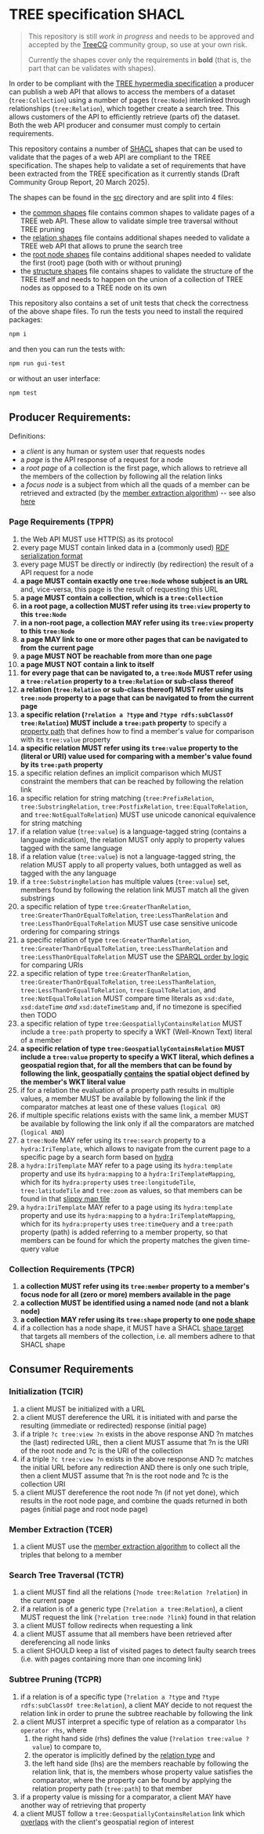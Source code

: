 # TREE specification SHACL
> This repository is still _work in progress_ and needs to be approved and accepted by the [TreeCG](https://github.com/treecg) community group, so use at your own risk.
>
> Currently the shapes cover only the requirements in **bold** (that is, the part that can be validates with shapes).

In order to be compliant with the [TREE hypermedia specification](https://treecg.github.io/specification/) a producer can publish a web API that allows to access the members of a dataset (`tree:Collection`) using a number of pages (`tree:Node`) interlinked through relationships (`tree:Relation`), which together create a search tree. This  allows customers of the API to efficiently retrieve (parts of) the dataset. Both the web API producer and consumer must comply to certain requirements.

This repository contains a number of [SHACL](https://www.w3.org/TR/shacl/) shapes that can be used to validate that the pages of a web API  are compliant to the TREE specification. The shapes help to validate a set of requirements that have been extracted from the TREE specification as it currently stands (Draft Community Group Report, 20 March 2025).

The shapes can be found in the [src](./src/) directory and are split into 4 files:
* the [common shapes](./src/tree-common-shapes.ttl) file contains common shapes to validate pages of a TREE web API. These allow to validate simple tree traversal without TREE pruning
* the [relation shapes](./src/tree-relation-shapes.ttl) file contains additional shapes needed to validate a TREE web API that allows to prune the search tree
* the [root node shapes](./src/tree-root-node-shapes.ttl) file contains additional shapes needed to validate the first (root) page (both with or without pruning)
* the [structure shapes](./src/tree-structure-shapes.ttl) file contains shapes to validate the structure of the TREE itself and needs to happen on the union of a collection of TREE nodes as opposed to a TREE node on its own

This repository also contains a set of unit tests that check the correctness of the above shape files. To run the tests you need to install the required packages:
```bash
npm i
```
and then you can run the tests with:
```bash
npm run gui-test
```
or without an user interface:
```bash
npm test
```

## Producer Requirements:
Definitions:
* a _client_ is any human or system user that requests nodes
* a _page_ is the API response of a request for a node
* a _root page_ of a collection is the first page, which allows to retrieve all the members of the collection by following all the relation links
* a _focus node_ is a subject from which all the quads of a member can be retrieved and extracted (by the [member extraction algorithm](https://treecg.github.io/specification/#member-extraction-algorithm)) -- see also [here](https://w3c.github.io/data-shapes/shacl/#focusNodes)

### Page Requirements (TPPR)
1. the Web API MUST use HTTP(S) as its protocol
2. every page MUST contain linked data in a (commonly used) [RDF serialization format](https://en.wikipedia.org/wiki/Resource_Description_Framework#Serialization_formats)
3. every page MUST be directly or indirectly (by redirection) the result of a API request for a node
4. **a page MUST contain exactly one `tree:Node` whose subject is an URL** and, vice-versa, this page is the result of requesting this URL
5. **a page MUST contain a collection, which is a `tree:Collection`**
6. **in a root page, a collection MUST refer using its `tree:view` property to this `tree:Node`**
7. **in a non-root page, a collection MAY refer using its `tree:view` property to this `tree:Node`**
8. **a page MAY link to one or more other pages that can be navigated to from the current page**
9. **a page MUST NOT be reachable from more than one page**
10. **a page MUST NOT contain a link to itself**
11. **for every page that can be navigated to, a `tree:Node` MUST refer using a `tree:relation` property to a `tree:Relation` or sub-class thereof**
12. **a relation (`tree:Relation` or sub-class thereof) MUST refer using its `tree:node` property to a page that can be navigated to from the current page**
13. **a specific relation (`?relation a ?type` and `?type rdfs:subClassOf tree:Relation`) MUST include a `tree:path` property** to specify a [property path](https://www.w3.org/TR/shacl/#x2.3.1-shacl-property-paths) that defines how to find a member's value for comparison with its `tree:value` property
14. **a specific relation MUST refer using its `tree:value` property to the (literal or URI) value used for comparing with a member's value found by its `tree:path` property**
15. a specific relation defines an implicit comparison which MUST constraint the members that can be reached by following the relation link
16. a specific relation for string matching (`tree:PrefixRelation`, `tree:SubstringRelation`, `tree:PostfixRelation`, `tree:EqualToRelation`, and `tree:NotEqualToRelation`) MUST use unicode canonical equivalence for string matching
17. if a relation value (`tree:value`) is a language-tagged string (contains a language indication), the relation MUST only apply to property values tagged with the same language
18. if a relation value (`tree:value`) is not a language-tagged string, the relation MUST apply to all property values, both untagged as well as tagged with the any language
19. if a `tree:SubstringRelation` has multiple values (`tree:value`) set, members found by following the relation link MUST match all the given substrings
20. a specific relation of type `tree:GreaterThanRelation`, `tree:GreaterThanOrEqualToRelation`, `tree:LessThanRelation` and `tree:LessThanOrEqualToRelation` MUST use case sensitive unicode ordering for comparing strings
21. a specific relation of type `tree:GreaterThanRelation`, `tree:GreaterThanOrEqualToRelation`, `tree:LessThanRelation` and `tree:LessThanOrEqualToRelation` MUST use the [SPARQL order by logic](https://www.w3.org/TR/sparql11-query/#modOrderBy) for comparing URIs
22. a specific relation of type `tree:GreaterThanRelation`, `tree:GreaterThanOrEqualToRelation`, `tree:LessThanRelation`, `tree:LessThanOrEqualToRelation`, `tree:EqualToRelation`, and `tree:NotEqualToRelation` MUST compare time literals as `xsd:date`, `xsd:dateTime` _and_ `xsd:dateTimeStamp` and, if no timezone is specified then TODO
23. a specific relation of type `tree:GeospatiallyContainsRelation` MUST include a `tree:path` property to specify a WKT (Well-Known Text) literal of a member
24. **a specific relation of type `tree:GeospatiallyContainsRelation` MUST include a `tree:value` property to specify a WKT literal, which defines a geospatial region that, for all the members that can be found by following the link, geospatially [contains](https://en.wikipedia.org/wiki/DE-9IM#Spatial_predicates) the spatial object defined by the member's WKT literal value**
25. if for a relation the evaluation of a property path results in multiple values, a member MUST be available by following the link if the comparator matches at least one of these values (`logical OR`)
26. if multiple specific relations exists with the same link, a member MUST be available by following the link only if all the comparators are matched (`logical AND`)
27. a `tree:Node` MAY refer using its `tree:search` property to a `hydra:IriTemplate`, which allows to navigate from the current page to a specific page by a search form based on [hydra](https://www.hydra-cg.com/spec/latest/core/)
28. a `hydra:IriTemplate` MAY refer to a page using its `hydra:template` property and use its `hydra:mapping` to a `hydra:IriTemplateMapping`, which for its `hydra:property` uses `tree:longitudeTile`, `tree:latitudeTile` and `tree:zoom` as values, so that members can be found in that [slippy map tile](https://wiki.openstreetmap.org/wiki/Slippy_map_tilenames)
29. a `hydra:IriTemplate` MAY refer to a page using its `hydra:template` property and use its `hydra:mapping` to a `hydra:IriTemplateMapping`, which for its `hydra:property` uses `tree:timeQuery` and a `tree:path` property (path) is added referring to a member property, so that members can be found for which the property matches the given time-query value

### Collection Requirements (TPCR)
1. **a collection MUST refer using its `tree:member` property to a member's focus node for all (zero or more) members available in the page**
2. **a collection MUST be identified using a named node (and not a blank node)**
3. **a collection MAY refer using its `tree:shape` property to one [node shape](https://w3c.github.io/data-shapes/shacl/#node-shapes)**
4. if a collection has a node shape, it MUST have a SHACL [shape target](https://w3c.github.io/data-shapes/shacl/#targets) that targets all members of the collection, i.e. all members adhere to that SHACL shape

## Consumer Requirements

### Initialization (TCIR)
1. a client MUST be initialized with a URL
2. a client MUST dereference the URL it is initiated with and parse the resulting (immediate or redirected) response (initial page)
3. if a triple `?c tree:view ?n` exists in the above response AND ?n matches the (last) redirected URL, then a client MUST assume that ?n is the URI of the root node and ?c is the URI of the collection
4. if a triple `?c tree:view ?n` exists in the above response AND ?c matches the initial URL before any redirection AND there is only one such triple, then a client MUST assume that ?n is the root node and ?c is the collection URI
5. a client MUST dereference the root node ?n (if not yet done), which results in the root node page, and combine the quads returned in both pages (initial page and root node page)

### Member Extraction (TCER)
1. a client MUST use the [member extraction algorithm](https://treecg.github.io/specification/#member-extraction-algorithm) to collect all the triples that belong to a member

### Search Tree Traversal (TCTR)
1. a client MUST find all the relations (`?node tree:Relation ?relation`) in the current page
2. if a relation is of a generic type (`?relation a tree:Relation`), a client MUST request the link (`?relation tree:node ?link`) found in that relation
3. a client MUST follow redirects when requesting a link
4. a client MUST assume that all members have been retrieved after dereferencing all node links
5. a client SHOULD keep a list of visited pages to detect faulty search trees (i.e. with pages containing more than one incoming link)

### Subtree Pruning (TCPR)
1. if a relation is of a specific type (`?relation a ?type` and `?type rdfs:subClassOf tree:Relation`), a client MAY decide to not request the relation link in order to prune the subtree reachable by following the link
2. a client MUST interpret a specific type of relation as a comparator `lhs operator rhs`, where
   1. the right hand side (rhs) defines the value (`?relation tree:value ?value`) to compare to, 
   2. the operator is implicitly defined by the [relation type](https://treecg.github.io/specification/#relationsubclasses) and 
   3. the left hand side (lhs) are the members reachable by following the relation link, that is, the members whose property value satisfies the comparator, where the property can be found by applying the relation property path (`tree:path`) to that member
3. if a property value is missing for a comparator, a client MAY have another way of retrieving that property
4. a client MUST follow a `tree:GeospatiallyContainsRelation` link which [overlaps](https://en.wikipedia.org/wiki/DE-9IM#Spatial_predicates) with the client's geospatial region of interest

